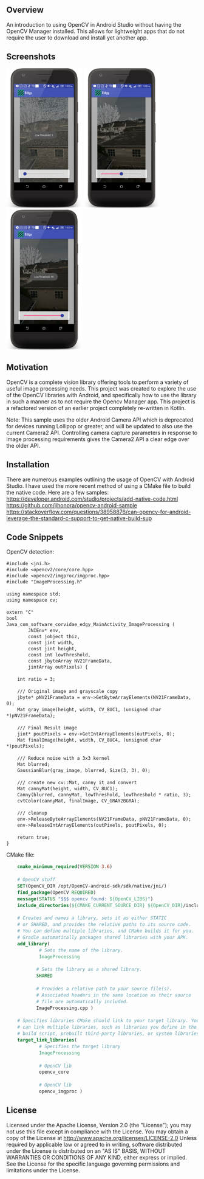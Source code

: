 ## Overview

An introduction to using OpenCV in Android Studio without having the OpenCV Manager installed.
This allows for lightweight apps that do not require the user to download and install yet another app.


## Screenshots

<p float="left">
  <img src="screenshots/edgy_03.png" width="200" />
  <img src="screenshots/edgy_50.png" width="200" /> 
  <img src="screenshots/edgy_95.png" width="200" />
</p>

## Motivation

OpenCV is a complete vision library offering tools to perform a variety of useful image processing needs.
This project was created to explore the use of the OpenCV libraries with Android, and specifically how to
use the library in such a manner as to not require the Opencv Manager app. This project is a refactored 
version of an earlier project completely re-written in Kotlin.

Note: This sample uses the older Android Camera API which is deprecated for devices running Lollipop or 
greater, and will be updated to also use the current Camera2 API. Controlling camera capture parameters
in response to image processing requirements gives the Camera2 API a clear edge over the older API.

## Installation

There are numerous examples outlining the usage of OpenCV with Android Studio. I have used the more recent
method of using a CMake file to build the native code. Here are a few samples:
https://developer.android.com/studio/projects/add-native-code.html
https://github.com/jlhonora/opencv-android-sample
https://stackoverflow.com/questions/38958876/can-opencv-for-android-leverage-the-standard-c-support-to-get-native-build-sup

## Code Snippets

OpenCV detection:
```
#include <jni.h>
#include <opencv2/core/core.hpp>
#include <opencv2/imgproc/imgproc.hpp>
#include "ImageProcessing.h"

using namespace std;
using namespace cv;

extern "C"
bool
Java_com_software_corvidae_edgy_MainActivity_ImageProcessing (
        JNIEnv* env,
        const jobject thiz,
        const jint width,
        const jint height,
        const int lowThreshold,
        const jbyteArray NV21FrameData,
        jintArray outPixels) {

    int ratio = 3;

    /// Original image and grayscale copy
    jbyte* pNV21FrameData = env->GetByteArrayElements(NV21FrameData, 0);
    Mat gray_image(height, width, CV_8UC1, (unsigned char *)pNV21FrameData);

    /// Final Result image
    jint* poutPixels = env->GetIntArrayElements(outPixels, 0);
    Mat finalImage(height, width, CV_8UC4, (unsigned char *)poutPixels);

    /// Reduce noise with a 3x3 kernel
    Mat blurred;
    GaussianBlur(gray_image, blurred, Size(3, 3), 0);

    /// create new cv::Mat, canny it and convert
    Mat cannyMat(height, width, CV_8UC1);
    Canny(blurred, cannyMat, lowThreshold, lowThreshold * ratio, 3);
    cvtColor(cannyMat, finalImage, CV_GRAY2BGRA);

    /// cleanup
    env->ReleaseByteArrayElements(NV21FrameData, pNV21FrameData, 0);
    env->ReleaseIntArrayElements(outPixels, poutPixels, 0);

    return true;
}
```

CMake file:

```cmake
    cmake_minimum_required(VERSION 3.6)
    
    # OpenCV stuff
    SET(OpenCV_DIR /opt/OpenCV-android-sdk/sdk/native/jni/)
    find_package(OpenCV REQUIRED)
    message(STATUS "$$$ opencv found: ${OpenCV_LIBS}")
    include_directories(${CMAKE_CURRENT_SOURCE_DIR} ${OpenCV_DIR}/include/)
    
    # Creates and names a library, sets it as either STATIC
    # or SHARED, and provides the relative paths to its source code.
    # You can define multiple libraries, and CMake builds it for you.
    # Gradle automatically packages shared libraries with your APK.
    add_library(
            # Sets the name of the library.
            ImageProcessing
    
           # Sets the library as a shared library.
           SHARED
    
           # Provides a relative path to your source file(s).
           # Associated headers in the same location as their source
           # file are automatically included.
           ImageProcessing.cpp )
    
    # Specifies libraries CMake should link to your target library. You
    # can link multiple libraries, such as libraries you define in the
    # build script, prebuilt third-party libraries, or system libraries.
    target_link_libraries(
            # Specifies the target library
            ImageProcessing
    
            # OpenCV lib
            opencv_core
    
            # OpenCV lib
            opencv_imgproc )
```
## License

Licensed under the Apache License, Version 2.0 (the &quot;License&quot;);
you may not use this file except in compliance with the License.
You may obtain a copy of the License at
http://www.apache.org/licenses/LICENSE-2.0
Unless required by applicable law or agreed to in writing, software
distributed under the License is distributed on an &quot;AS IS&quot; BASIS,
WITHOUT WARRANTIES OR CONDITIONS OF ANY KIND, either
express or implied.
See the License for the specific language governing
permissions and limitations under the License.